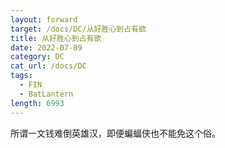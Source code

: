 ```yaml
---
layout: forward
target: /docs/DC/从好胜心到占有欲
title: 从好胜心到占有欲
date: 2022-07-09
category: DC
cat_url: /docs/DC
tags: 
  - FIN
  - BatLantern
length: 6993
---
```


所谓一文钱难倒英雄汉，即便蝙蝠侠也不能免这个俗。

